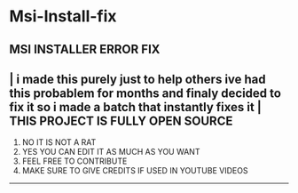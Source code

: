 # Msi-Install-fix
## MSI INSTALLER ERROR FIX ##
| i made this purely just to help others ive had this probablem for months and finaly decided to fix it so i made a batch that instantly fixes it |
THIS PROJECT IS FULLY OPEN SOURCE 
--------------------------------------------------------
1. NO IT IS NOT A RAT
2. YES YOU CAN EDIT IT AS MUCH AS YOU WANT
3. FEEL FREE TO CONTRIBUTE
4. MAKE SURE TO GIVE CREDITS IF USED IN YOUTUBE VIDEOS
--------------------------------------------------------
